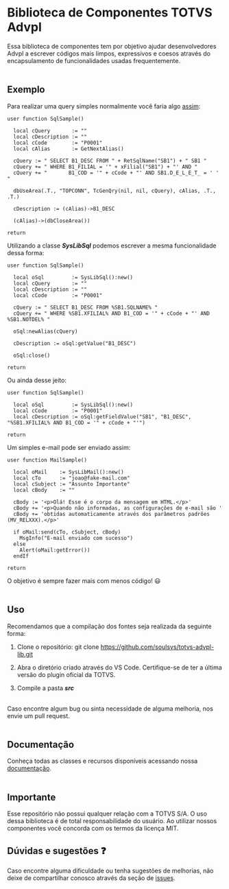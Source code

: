 # Biblioteca de Componentes TOTVS Advpl

Essa biblioteca de componentes tem por objetivo ajudar desenvolvedores Advpl a escrever códigos mais
limpos, expressivos e coesos através do encapsulamento de funcionalidades usadas frequentemente.
<br/><br/>

## Exemplo

Para realizar uma query simples normalmente você faria algo [assim](https://tdn.totvs.com/display/framework/Desenvolvendo+queries+no+Protheus):

```clipper
user function SqlSample()

  local cQuery       := ""
  local cDescription := ""
  local cCode        := "P0001"
  local cAlias       := GetNextAlias()

  cQuery := " SELECT B1_DESC FROM " + RetSqlName("SB1") + " SB1 "
  cQuery += " WHERE B1_FILIAL = '" + xFilial("SB1") + "' AND "
  cQuery += "       B1_COD = '" + cCode + "' AND SB1.D_E_L_E_T_ = ' ' "

  dbUseArea(.T., "TOPCONN", TcGenQry(nil, nil, cQuery), cAlias, .T., .T.)

  cDescription := (cAlias)->B1_DESC

  (cAlias)->(dbCloseArea())

return
```

Utilizando a classe **_SysLibSql_** podemos escrever a mesma funcionalidade dessa forma:

```xbase
user function SqlSample()

  local oSql         := SysLibSql():new()
  local cQuery       := ""
  local cDescription := ""
  local cCode        := "P0001"

  cQuery := " SELECT B1_DESC FROM %SB1.SQLNAME% "
  cQuery += " WHERE %SB1.XFILIAL% AND B1_COD = '" + cCode + "' AND %SB1.NOTDEL% "

  oSql:newAlias(cQuery)

  cDescription := oSql:getValue("B1_DESC")

  oSql:close()

return
```

Ou ainda desse jeito:

```xbase
user function SqlSample()

  local oSql         := SysLibSql():new()
  local cCode        := "P0001"
  local cDescription := oSql:getFieldValue("SB1", "B1_DESC", "%SB1.XFILIAL% AND B1_COD = '" + cCode + "'")

return
```

Um simples e-mail pode ser enviado assim:

```xbase
user function MailSample()

  local oMail    := SysLibMail():new()
  local cTo      := "joao@fake-mail.com"
  local cSubject := "Assunto Importante"
  local cBody    := ""

  cBody := '<p>Olá! Esse é o corpo da mensagem em HTML.</p>'
  cBody += '<p>Quando não informadas, as configurações de e-mail são '
  cBody += 'obtidas automaticamente através dos parâmetros padrões (MV_RELXXX).</p>'

  if oMail:send(cTo, cSubject, cBody)
    MsgInfo("E-mail enviado com sucesso")
  else
    Alert(oMail:getError())
  endIf

return
```

O objetivo é sempre fazer mais com menos código! 😃
<br/><br/>

## Uso

Recomendamos que a compilação dos fontes seja realizada da seguinte forma:

1. Clone o repositório: git clone https://github.com/soulsys/totvs-advpl-lib.git

2. Abra o diretório criado através do VS Code. Certifique-se de ter a última versão do plugin oficial da TOTVS.

3. Compile a pasta **_src_**

<br/>
Caso encontre algum bug ou sinta necessidade de alguma melhoria, nos envie um pull request.
<br/><br/>

## Documentação

Conheça todas as classes e recursos disponíveis acessando nossa [documentação](https://soulsys.github.io/totvs-advpl-lib/).
<br/><br/>

## Importante

Esse repositório não possui qualquer relação com a TOTVS S/A. O uso dessa biblioteca é de total responsabilidade do usuário. Ao utilizar
nossos componentes você concorda com os termos da licença MIT.

## Dúvidas e sugestões ❓

Caso encontre alguma dificuldade ou tenha sugestões de melhorias, não deixe de compartilhar conosco através da seção de [issues](https://github.com/soulsys/totvs-advpl-lib/issues).
